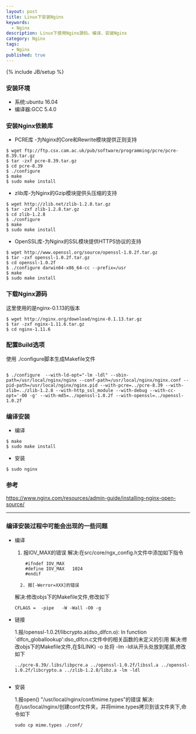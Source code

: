 ```yaml
---
layout: post
title: Linux下安装Nginx
keywords:
  - Nginx
description: Linux下使用Nginx源码，编译、安装Nginx
category: Nginx
tags:
  - Nginx
published: true
---
```

{% include JB/setup %}

### 安装环境
  * 系统:ubuntu 16.04
  * 编译器:GCC 5.4.0

### 安装Nginx依赖库
* PCRE库 -为Nginx的Core和Rewrite模块提供正则支持


```
$ wget ftp://ftp.csx.cam.ac.uk/pub/software/programming/pcre/pcre-8.39.tar.gz
$ tar -zxf pcre-8.39.tar.gz
$ cd pcre-8.39
$ ./configure
$ make
$ sudo make install
```

* zlib库-为Nginx的Gzip模块提供头压缩的支持

```
$ wget http://zlib.net/zlib-1.2.8.tar.gz
$ tar -zxf zlib-1.2.8.tar.gz
$ cd zlib-1.2.8
$ ./configure
$ make
$ sudo make install
```

* OpenSSL库-为Nginx的SSL模块提供HTTPS协议的支持

```
$ wget http://www.openssl.org/source/openssl-1.0.2f.tar.gz
$ tar -zxf openssl-1.0.2f.tar.gz
$ cd openssl-1.0.2f
$ ./configure darwin64-x86_64-cc --prefix=/usr
$ make
$ sudo make install
```

### 下载Nginx源码
这里使用的是nginx-0.1.13的版本

```
$ wget http://nginx.org/download/nginx-0.1.13.tar.gz
$ tar -zxf nginx-1.11.6.tar.gz
$ cd nginx-1.11.6
```

### 配置Build选项
使用 ./configure脚本生成Makefile文件

```

$ ./configure  --with-ld-opt="-lm -ldl" --sbin-path=/usr/local/nginx/nginx --conf-path=/usr/local/nginx/nginx.conf --pid-path=/usr/local/nginx/nginx.pid --with-pcre=../pcre-8.39 --with-zlib=../zlib-1.2.8 --with-http_ssl_module --with-debug --with-cc-opt='-O0 -g' --with-md5=../openssl-1.0.2f --with-openssl=../openssl-1.0.2f 

```

### 编译安装
* 编译

```
$ make
$ sudo make install
```
* 安装

```
$ sudo nginx
```

### 参考
https://www.nginx.com/resources/admin-guide/installing-nginx-open-source/

---


### 编译安装过程中可能会出现的一些问题

* 编译

	1. 报IOV_MAX的错误
    解决:在src/core/ngx_config.h文件中添加如下指令
    
    ```
    	#ifndef IOV_MAX
		#define IOV_MAX   1024
		#endif
    ```
    
    	2. 报[-Werror=XXX]的错误
    解决:修改objs下的Makefile文件,修改如下
    
    ```
    CFLAGS =  -pipe   -W -Wall -O0 -g

    ```
    
* 链接

	1.报/openssl-1.0.2f/libcrypto.a(dso_dlfcn.o): In function `dlfcn_globallookup':dso_dlfcn.c文件中的相关函数的未定义的引用
    解决:修改objs下的Makefile文件,在$(LINK) -o 处将 -lm -ldl从开头处放到尾部,修改如下
    
    ```
	../pcre-8.39/.libs/libpcre.a ../openssl-1.0.2f/libssl.a ../openssl-1.0.2f/libcrypto.a ../zlib-1.2.8/libz.a -lm -ldl
	

    ```
    
* 安装

	1.报open() "/usr/local/nginx/conf/mime.types"的错误
    解决:在/usr/local/nginx/创建conf文件夹，并将mime.types拷贝到该文件夹下,命令如下
    
    ```
    sudo cp mime.types ./conf/

    ```


















